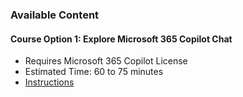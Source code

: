 
### Available Content 

#### Course Option 1: Explore Microsoft 365 Copilot Chat
- Requires Microsoft 365 Copilot License
- Estimated Time: 60 to 75 minutes
- [Instructions](/CopilotChat/instructions.md)